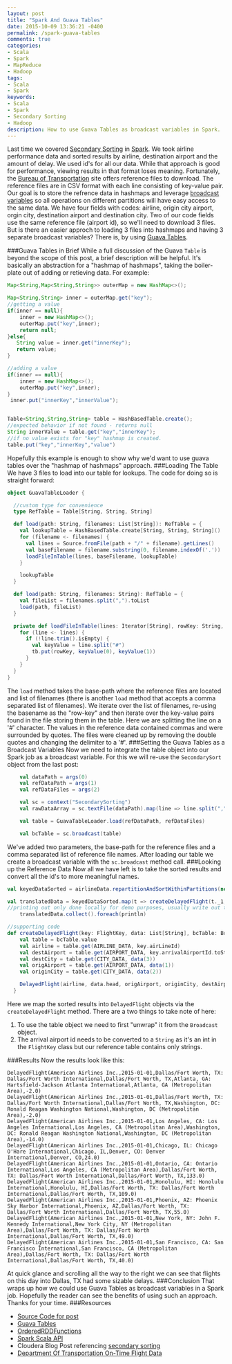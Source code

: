 ```yaml
---
layout: post
title: "Spark And Guava Tables"
date: 2015-10-09 13:36:21 -0400
permalink: /spark-guava-tables
comments: true
categories: 
- Scala
- Spark
- MapReduce
- Hadoop
tags: 
- Scala
- Spark
keywords: 
- Scala
- Spark
- Secondary Sorting
- Hadoop 
description: How to use Guava Tables as broadcast variables in Spark.
---
```

Last time we covered [Secondary Sorting](http://codingjunkie.net/spark-secondary-sort/) in [Spark](http://spark.apache.org/).  We took airline performance data and sorted results by airline, destination airport and the amount of delay.  We used id's for all our data. While that approach is good for performance, viewing results in that format loses meaning.  Fortunately, the [Bureau of Transportation](http://transtats.bts.gov/DL_SelectFields.asp?Table_ID=236&DB_Short_Name=On-Time) site offers reference files to download. The reference files are in CSV format with each line consisting of key-value pair.  Our goal is to store the refrence data in hashmaps and leverage [broadcast variables](http://spark.apache.org/docs/latest/programming-guide.html#broadcast-variables) so all operations on different partitions will have easy access to the same data.  We have four fields with codes: airline, origin city airport, orgin city, destination airport and destination city. Two of our code fields use the same reference file (airport id), so we'll need to download 3 files.  But is there an easier approch to loading 3 files into hashmaps and having 3 separate broadcast variables?  There is, by using [Guava Tables](http://docs.guava-libraries.googlecode.com/git/javadoc/com/google/common/collect/Table.html).
<!-- more -->
###Guava Tables in Brief
While a full discussion of the Guava `Table` is beyond the scope of this post, a brief description will be helpful.  It's basically an abstraction for a "hashmap of hashmaps", taking the boiler-plate out of adding or retieving data. For example:
```java Guava Table vs HashMaps
Map<String,Map<String,String>> outerMap = new HashMap<>();

Map<String,String> inner = outerMap.get("key");
//getting a value
if(inner == null){
    inner = new HashMap<>();
    outerMap.put("key",inner);
    return null;
}else{
   String value = inner.get("innerKey");
   return value; 
}

//adding a value
if(inner == null){
    inner = new HashMap<>();
    outerMap.put("key",inner);
}
 inner.put("innerKey","innerValue");  


Table<String,String,String> table = HashBasedTable.create();
//expected behavior if not found - returns null
String innerValue = table.get("key","innerKey");
//if no value exists for "key" hashmap is created.
table.put("key","innerKey","value")
```
Hopefully this example is enough to show why we'd want to use guava tables over the "hashmap of hashmaps" approach.
###Loading The Table
We have 3 files to load into our table for lookups.  The code for doing so is straight forward:
```scala Loading Guava Tables
object GuavaTableLoader {

  //custom type for convenience
  type RefTable = Table[String, String, String]

  def load(path: String, filenames: List[String]): RefTable = {
    val lookupTable = HashBasedTable.create[String, String, String]()
    for (filename <- filenames) {
      val lines = Source.fromFile(path + "/" + filename).getLines()
      val baseFilename = filename.substring(0, filename.indexOf('.'))
      loadFileInTable(lines, baseFilename, lookupTable)
    }

    lookupTable
  }

  def load(path: String, filenames: String): RefTable = {
    val fileList = filenames.split(",").toList
    load(path, fileList)
  }

  private def loadFileInTable(lines: Iterator[String], rowKey: String, tb: RefTable): Unit = {
    for (line <- lines) {
      if (!line.trim().isEmpty) {
        val keyValue = line.split("#")
        tb.put(rowKey, keyValue(0), keyValue(1))
      }
    }
  }
}
```
The `load` method takes the base-path where the reference files are located and list of filenames (there is another `load` method that accepts a comma separated list of filenames).  We iterate over the list of filenames, re-using the basename as the "row-key" and then iterate over the key-value pairs found in the file storing them in the table. Here we are splitting the line on a '#' character.  The values in the reference data contained commas and were surrounded by quotes.  The files were cleaned up by removing the double quotes and changing the delimiter to a '#'.
###Setting the Guava Tables as a Broadcast Variables
Now we need to integrate the table object into our Spark job as a broadcast variable. For this we will re-use the `SecondarySort` object from the last post: 
```scala Adding Table as Broadcast Variable
    val dataPath = args(0)
    val refDataPath = args(1)
    val refDataFiles = args(2)

    val sc = context("SecondarySorting")
    val rawDataArray = sc.textFile(dataPath).map(line => line.split(","))

    val table = GuavaTableLoader.load(refDataPath, refDataFiles)

    val bcTable = sc.broadcast(table)
```
We've added two parameters, the base-path for the reference files and a comma separated list of reference file names.  After loading our table we create a broadcast variable with the `sc.broadcast` method call.
###Looking up the Reference Data
Now all we have left is to take the sorted results and convert all the id's to more meaningful names.
```scala Mapping the Sorted Results to Reference Data
val keyedDataSorted = airlineData.repartitionAndSortWithinPartitions(new AirlineFlightPartitioner(5))

val translatedData = keyedDataSorted.map(t => createDelayedFlight(t._1, t._2, bcTable))
//printing out only done locally for demo purposes, usually write out to HDFS
    translatedData.collect().foreach(println)

//supporting code
def createDelayedFlight(key: FlightKey, data: List[String], bcTable: Broadcast[RefTable]): DelayedFlight = {
    val table = bcTable.value
    val airline = table.get(AIRLINE_DATA, key.airLineId)
    val destAirport = table.get(AIRPORT_DATA, key.arrivalAirportId.toString)
    val destCity = table.get(CITY_DATA, data(3))
    val origAirport = table.get(AIRPORT_DATA, data(1))
    val originCity = table.get(CITY_DATA, data(2))

    DelayedFlight(airline, data.head, origAirport, originCity, destAirport, destCity, key.arrivalDelay)
  }
```
Here we map the sorted results into `DelayedFlight` objects via the `createDelayedFlight` method.  There are a two things to take note of here:

 1.   To use the table object we need to first "unwrap" it from the `Broadcast` object.
 2.   The arrival airport id needs to be converted to a `String` as it's an int in the `FlightKey` class but our reference table contains only strings.
   
###Results
Now the results look like this:
```text Mapped Flight Results
DelayedFlight(American Airlines Inc.,2015-01-01,Dallas/Fort Worth, TX: Dallas/Fort Worth International,Dallas/Fort Worth, TX,Atlanta, GA: Hartsfield-Jackson Atlanta International,Atlanta, GA (Metropolitan Area),-2.0)
DelayedFlight(American Airlines Inc.,2015-01-01,Dallas/Fort Worth, TX: Dallas/Fort Worth International,Dallas/Fort Worth, TX,Washington, DC: Ronald Reagan Washington National,Washington, DC (Metropolitan Area),-2.0)
DelayedFlight(American Airlines Inc.,2015-01-01,Los Angeles, CA: Los Angeles International,Los Angeles, CA (Metropolitan Area),Washington, DC: Ronald Reagan Washington National,Washington, DC (Metropolitan Area),-14.0)
DelayedFlight(American Airlines Inc.,2015-01-01,Chicago, IL: Chicago O'Hare International,Chicago, IL,Denver, CO: Denver International,Denver, CO,24.0)
DelayedFlight(American Airlines Inc.,2015-01-01,Ontario, CA: Ontario International,Los Angeles, CA (Metropolitan Area),Dallas/Fort Worth, TX: Dallas/Fort Worth International,Dallas/Fort Worth, TX,133.0)
DelayedFlight(American Airlines Inc.,2015-01-01,Honolulu, HI: Honolulu International,Honolulu, HI,Dallas/Fort Worth, TX: Dallas/Fort Worth International,Dallas/Fort Worth, TX,109.0)
DelayedFlight(American Airlines Inc.,2015-01-01,Phoenix, AZ: Phoenix Sky Harbor International,Phoenix, AZ,Dallas/Fort Worth, TX: Dallas/Fort Worth International,Dallas/Fort Worth, TX,55.0)
DelayedFlight(American Airlines Inc.,2015-01-01,New York, NY: John F. Kennedy International,New York City, NY (Metropolitan Area),Dallas/Fort Worth, TX: Dallas/Fort Worth International,Dallas/Fort Worth, TX,49.0)
DelayedFlight(American Airlines Inc.,2015-01-01,San Francisco, CA: San Francisco International,San Francisco, CA (Metropolitan Area),Dallas/Fort Worth, TX: Dallas/Fort Worth International,Dallas/Fort Worth, TX,40.0)
```
At quick glance and scrolling all the way to the right we can see that flights on this day into Dallas, TX had some sizable delays.
###Conclusion
That wraps up how we could use Guava Tables as broadcast variables in a Spark job.  Hopefully the reader can see the benefits of using such an approach.  Thanks for your time.
###Resources
*   [Source Code for post](https://github.com/bbejeck/spark-experiments/blob/master/src/main/scala-2.10/bbejeck/sorting/SecondarySort.scala)
*   [Guava Tables](http://docs.guava-libraries.googlecode.com/git/javadoc/com/google/common/collect/Table.html)
*   [OrderedRDDFunctions](http://spark.apache.org/docs/latest/api/scala/index.html#org.apache.spark.rdd.OrderedRDDFunctions)
*   [Spark Scala API](http://spark.apache.org/docs/latest/api/scala/index.html#org.apache.spark.package)
*   Cloudera Blog Post referencing [secondary sorting](http://blog.cloudera.com/blog/2015/03/how-to-tune-your-apache-spark-jobs-part-1/) 
*   [Department Of Transportation On-Time Flight Data](http://transtats.bts.gov/DL_SelectFields.asp?Table_ID=236&DB_Short_Name=On-Time)

